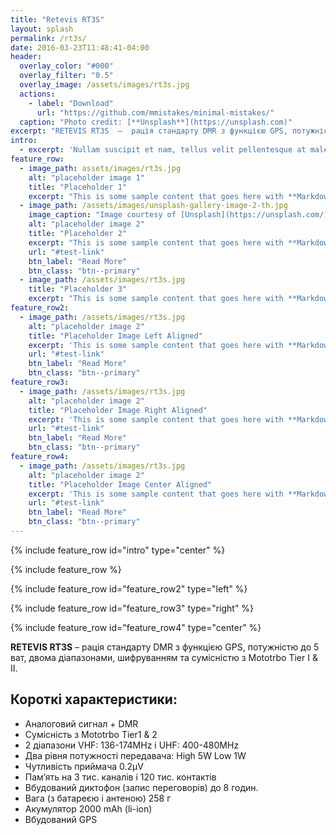 ```yaml
---
title: "Retevis RT3S"
layout: splash
permalink: /rt3s/
date: 2016-03-23T11:48:41-04:00
header:
  overlay_color: "#000"
  overlay_filter: "0.5"
  overlay_image: /assets/images/rt3s.jpg
  actions:
    - label: "Download"
      url: "https://github.com/mmistakes/minimal-mistakes/"
  caption: "Photo credit: [**Unsplash**](https://unsplash.com)"
excerpt: "RETEVIS RT3S  –  рація стандарту DMR з функцією GPS, потужністю до 5 ват, двома діапазонами, шифруванням та сумісністю з Mototrbo Tier Ⅰ & Ⅱ."
intro: 
  - excerpt: 'Nullam suscipit et nam, tellus velit pellentesque at malesuada, enim eaque. Quis nulla, netus tempor in diam gravida tincidunt, *proin faucibus* voluptate felis id sollicitudin. Centered with `type="center"`'
feature_row:
  - image_path: assets/images/rt3s.jpg
    alt: "placeholder image 1"
    title: "Placeholder 1"
    excerpt: "This is some sample content that goes here with **Markdown** formatting."
  - image_path: /assets/images/unsplash-gallery-image-2-th.jpg
    image_caption: "Image courtesy of [Unsplash](https://unsplash.com/)"
    alt: "placeholder image 2"
    title: "Placeholder 2"
    excerpt: "This is some sample content that goes here with **Markdown** formatting."
    url: "#test-link"
    btn_label: "Read More"
    btn_class: "btn--primary"
  - image_path: /assets/images/rt3s.jpg
    title: "Placeholder 3"
    excerpt: "This is some sample content that goes here with **Markdown** formatting."
feature_row2:
  - image_path: /assets/images/rt3s.jpg
    alt: "placeholder image 2"
    title: "Placeholder Image Left Aligned"
    excerpt: 'This is some sample content that goes here with **Markdown** formatting. Left aligned with `type="left"`'
    url: "#test-link"
    btn_label: "Read More"
    btn_class: "btn--primary"
feature_row3:
  - image_path: /assets/images/rt3s.jpg
    alt: "placeholder image 2"
    title: "Placeholder Image Right Aligned"
    excerpt: 'This is some sample content that goes here with **Markdown** formatting. Right aligned with `type="right"`'
    url: "#test-link"
    btn_label: "Read More"
    btn_class: "btn--primary"
feature_row4:
  - image_path: /assets/images/rt3s.jpg
    alt: "placeholder image 2"
    title: "Placeholder Image Center Aligned"
    excerpt: 'This is some sample content that goes here with **Markdown** formatting. Centered with `type="center"`'
    url: "#test-link"
    btn_label: "Read More"
    btn_class: "btn--primary"
---
```


{% include feature_row id="intro" type="center" %}

{% include feature_row %}

{% include feature_row id="feature_row2" type="left" %}

{% include feature_row id="feature_row3" type="right" %}

{% include feature_row id="feature_row4" type="center" %}


**RETEVIS RT3S**  –  рація стандарту DMR з функцією GPS, потужністю до 5 ват, двома діапазонами, шифруванням та сумісністю з Mototrbo Tier Ⅰ & Ⅱ.

## Короткі характеристики:

- Аналоговий сигнал + DMR
- Сумісність з Mototrbo Tier1 & 2
- 2 діапазони VHF: 136-174MHz і UHF: 400-480MHz
- Два рівня потужності передавача: High 5W Low 1W
- Чутливість приймача 0.2μV
- Пам’ять на 3 тис. каналів і 120 тис. контактів
- Вбудований диктофон (запис переговорів) до 8 годин.
- Вага (з батареєю і антеною) 258 г
- Акумулятор 2000 mAh (li-ion)
- Вбудований GPS